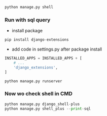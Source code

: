 ```python
python manage.py shell
```

### Run with sql query
* install package
```python
pip install django-extensions
```
* add code in settings.py after package install
```python
INSTALLED_APPS = INSTALLED_APPS + [
    # ...
    'django_extensions',
]
```
```python
python manage.py runserver
```

### Now wo check shell in CMD
```python
python manage.py django_shell-plus
python manage.py shell_plus --print-sql
```

